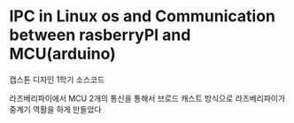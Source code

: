 # IPC in Linux os and Communication between rasberryPI and MCU(arduino)

캡스톤 디자인 1학기 소스코드

라즈베리파이에서 MCU 2개의 통신을 통해서 브로드 캐스트 방식으로 라즈베리파이가 중계기 역활을 하게 만들었다
